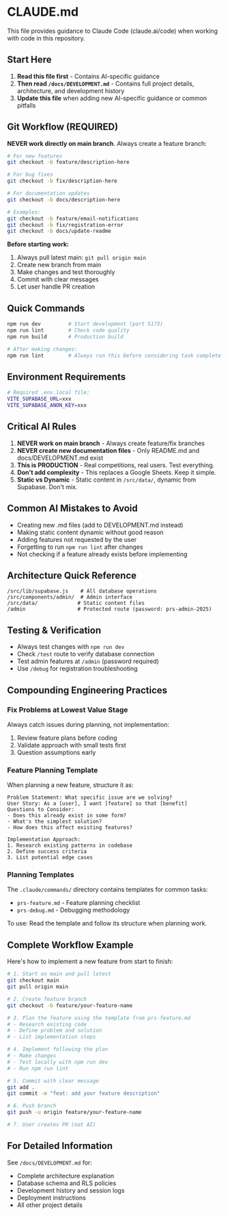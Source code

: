 # CLAUDE.md

This file provides guidance to Claude Code (claude.ai/code) when working with code in this repository.

## Start Here

1. **Read this file first** - Contains AI-specific guidance
2. **Then read `/docs/DEVELOPMENT.md`** - Contains full project details, architecture, and development history
3. **Update this file** when adding new AI-specific guidance or common pitfalls

## Git Workflow (REQUIRED)

**NEVER work directly on main branch**. Always create a feature branch:

```bash
# For new features
git checkout -b feature/description-here

# For bug fixes
git checkout -b fix/description-here

# For documentation updates
git checkout -b docs/description-here

# Examples:
git checkout -b feature/email-notifications
git checkout -b fix/registration-error
git checkout -b docs/update-readme
```

**Before starting work:**
1. Always pull latest main: `git pull origin main`
2. Create new branch from main
3. Make changes and test thoroughly
4. Commit with clear messages
5. Let user handle PR creation

## Quick Commands

```bash
npm run dev         # Start development (port 5173)
npm run lint        # Check code quality
npm run build       # Production build

# After making changes:
npm run lint        # Always run this before considering task complete
```

## Environment Requirements

```bash
# Required .env.local file:
VITE_SUPABASE_URL=xxx
VITE_SUPABASE_ANON_KEY=xxx
```

## Critical AI Rules

1. **NEVER work on main branch** - Always create feature/fix branches
2. **NEVER create new documentation files** - Only README.md and docs/DEVELOPMENT.md exist
3. **This is PRODUCTION** - Real competitions, real users. Test everything.
4. **Don't add complexity** - This replaces a Google Sheets. Keep it simple.
5. **Static vs Dynamic** - Static content in `/src/data/`, dynamic from Supabase. Don't mix.

## Common AI Mistakes to Avoid

- Creating new .md files (add to DEVELOPMENT.md instead)
- Making static content dynamic without good reason
- Adding features not requested by the user
- Forgetting to run `npm run lint` after changes
- Not checking if a feature already exists before implementing

## Architecture Quick Reference

```
/src/lib/supabase.js    # All database operations
/src/components/admin/  # Admin interface
/src/data/             # Static content files
/admin                 # Protected route (password: prs-admin-2025)
```

## Testing & Verification

- Always test changes with `npm run dev`
- Check `/test` route to verify database connection
- Test admin features at `/admin` (password required)
- Use `/debug` for registration troubleshooting

## Compounding Engineering Practices

### Fix Problems at Lowest Value Stage
Always catch issues during planning, not implementation:
1. Review feature plans before coding
2. Validate approach with small tests first
3. Question assumptions early

### Feature Planning Template
When planning a new feature, structure it as:
```
Problem Statement: What specific issue are we solving?
User Story: As a [user], I want [feature] so that [benefit]
Questions to Consider:
- Does this already exist in some form?
- What's the simplest solution?
- How does this affect existing features?

Implementation Approach:
1. Research existing patterns in codebase
2. Define success criteria
3. List potential edge cases
```

### Planning Templates
The `.claude/commands/` directory contains templates for common tasks:

- `prs-feature.md` - Feature planning checklist
- `prs-debug.md` - Debugging methodology

To use: Read the template and follow its structure when planning work.

## Complete Workflow Example

Here's how to implement a new feature from start to finish:

```bash
# 1. Start on main and pull latest
git checkout main
git pull origin main

# 2. Create feature branch
git checkout -b feature/your-feature-name

# 3. Plan the feature using the template from prs-feature.md
# - Research existing code
# - Define problem and solution
# - List implementation steps

# 4. Implement following the plan
# - Make changes
# - Test locally with npm run dev
# - Run npm run lint

# 5. Commit with clear message
git add .
git commit -m "feat: add your feature description"

# 6. Push branch
git push -u origin feature/your-feature-name

# 7. User creates PR (not AI)
```

## For Detailed Information

See `/docs/DEVELOPMENT.md` for:
- Complete architecture explanation
- Database schema and RLS policies
- Development history and session logs
- Deployment instructions
- All other project details